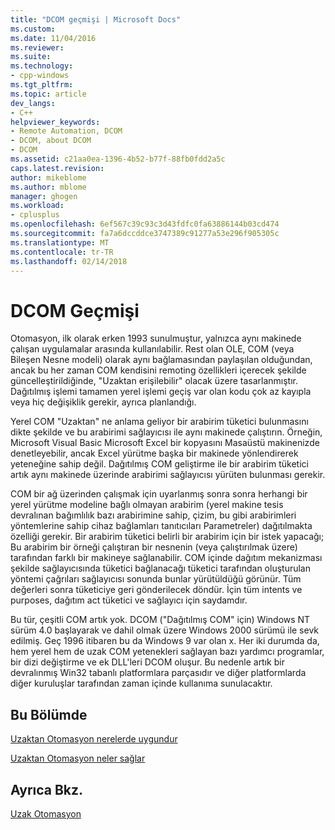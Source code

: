 ```yaml
---
title: "DCOM geçmişi | Microsoft Docs"
ms.custom: 
ms.date: 11/04/2016
ms.reviewer: 
ms.suite: 
ms.technology:
- cpp-windows
ms.tgt_pltfrm: 
ms.topic: article
dev_langs:
- C++
helpviewer_keywords:
- Remote Automation, DCOM
- DCOM, about DCOM
- DCOM
ms.assetid: c21aa0ea-1396-4b52-b77f-88fb0fdd2a5c
caps.latest.revision: 
author: mikeblome
ms.author: mblome
manager: ghogen
ms.workload:
- cplusplus
ms.openlocfilehash: 6ef567c39c93c3d43fdfc0fa63886144b03cd474
ms.sourcegitcommit: fa7a6dccddce3747389c91277a53e296f905305c
ms.translationtype: MT
ms.contentlocale: tr-TR
ms.lasthandoff: 02/14/2018
---
```

# <a name="history-of-dcom"></a>DCOM Geçmişi
Otomasyon, ilk olarak erken 1993 sunulmuştur, yalnızca aynı makinede çalışan uygulamalar arasında kullanılabilir. Rest olan OLE, COM (veya Bileşen Nesne modeli) olarak aynı bağlamasından paylaşılan olduğundan, ancak bu her zaman COM kendisini remoting özellikleri içerecek şekilde güncelleştirildiğinde, "Uzaktan erişilebilir" olacak üzere tasarlanmıştır. Dağıtılmış işlemi tamamen yerel işlemi geçiş var olan kodu çok az kayıpla veya hiç değişiklik gerekir, ayrıca planlandığı.  
  
 Yerel COM "Uzaktan" ne anlama geliyor bir arabirim tüketici bulunmasını dikte şekilde ve bu arabirimi sağlayıcısı ile aynı makinede çalıştırın. Örneğin, Microsoft Visual Basic Microsoft Excel bir kopyasını Masaüstü makinenizde denetleyebilir, ancak Excel yürütme başka bir makinede yönlendirerek yeteneğine sahip değil. Dağıtılmış COM geliştirme ile bir arabirim tüketici artık aynı makinede üzerinde arabirimi sağlayıcısı yürüten bulunması gerekir.  
  
 COM bir ağ üzerinden çalışmak için uyarlanmış sonra sonra herhangi bir yerel yürütme modeline bağlı olmayan arabirim (yerel makine tesis devralınan bağımlılık bazı arabirimine sahip, çizim, bu gibi arabirimleri yöntemlerine sahip cihaz bağlamları tanıtıcıları Parametreler) dağıtılmakta özelliği gerekir. Bir arabirim tüketici belirli bir arabirim için bir istek yapacağı; Bu arabirim bir örneği çalıştıran bir nesnenin (veya çalıştırılmak üzere) tarafından farklı bir makineye sağlanabilir. COM içinde dağıtım mekanizması şekilde sağlayıcısında tüketici bağlanacağı tüketici tarafından oluşturulan yöntemi çağrıları sağlayıcısı sonunda bunlar yürütüldüğü görünür. Tüm değerleri sonra tüketiciye geri gönderilecek döndür. İçin tüm intents ve purposes, dağıtım act tüketici ve sağlayıcı için saydamdır.  
  
 Bu tür, çeşitli COM artık yok. DCOM ("Dağıtılmış COM" için) Windows NT sürüm 4.0 başlayarak ve dahil olmak üzere Windows 2000 sürümü ile sevk edilmiş. Geç 1996 itibaren bu da Windows 9 var olan x. Her iki durumda da, hem yerel hem de uzak COM yetenekleri sağlayan bazı yardımcı programlar, bir dizi değiştirme ve ek DLL'leri DCOM oluşur. Bu nedenle artık bir devralınmış Win32 tabanlı platformlara parçasıdır ve diğer platformlarda diğer kuruluşlar tarafından zaman içinde kullanıma sunulacaktır.  
  
## <a name="in-this-section"></a>Bu Bölümde  
 [Uzaktan Otomasyon nerelerde uygundur](where-does-remote-automation-fit-in-q.md)  
  
 [Uzaktan Otomasyon neler sağlar](what-does-remote-automation-provide-q.md)  
  
## <a name="see-also"></a>Ayrıca Bkz.  
 [Uzak Otomasyon](../mfc/remote-automation.md)
